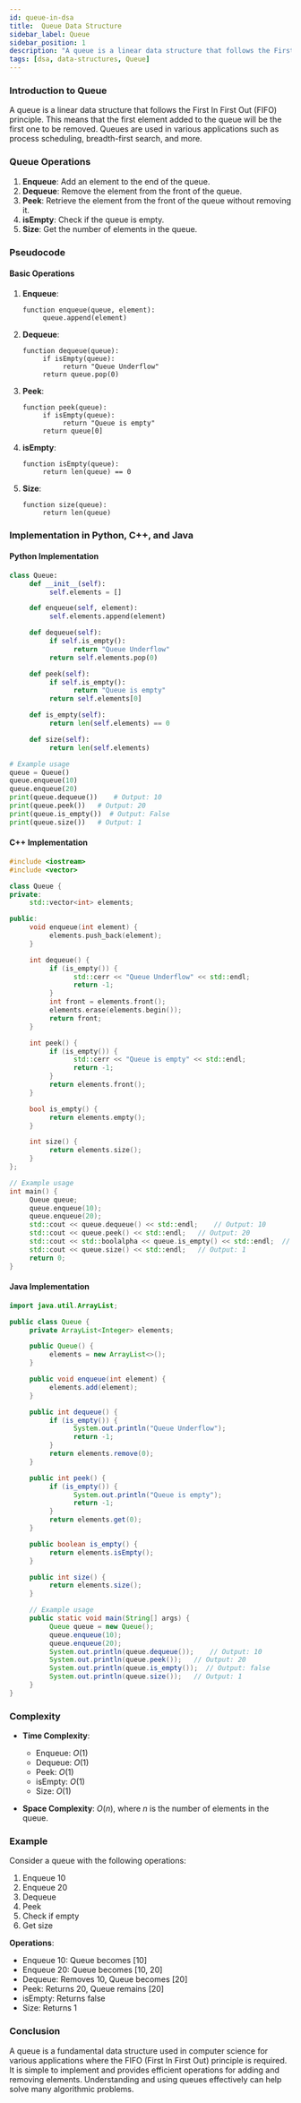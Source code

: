 ```yaml
---
id: queue-in-dsa
title:  Queue Data Structure
sidebar_label: Queue 
sidebar_position: 1
description: "A queue is a linear data structure that follows the First In First Out (FIFO) principle. This means that the first element added to the queue will be the first one to be removed. Queues are used in various applications such as process scheduling, breadth-first search, and more."
tags: [dsa, data-structures, Queue]
---
```


### Introduction to Queue

A queue is a linear data structure that follows the First In First Out (FIFO) principle. This means that the first element added to the queue will be the first one to be removed. Queues are used in various applications such as process scheduling, breadth-first search, and more.

### Queue Operations

1. **Enqueue**: Add an element to the end of the queue.
2. **Dequeue**: Remove the element from the front of the queue.
3. **Peek**: Retrieve the element from the front of the queue without removing it.
4. **isEmpty**: Check if the queue is empty.
5. **Size**: Get the number of elements in the queue.

### Pseudocode

#### Basic Operations

1. **Enqueue**:

    ```text
    function enqueue(queue, element):
         queue.append(element)
    ```

2. **Dequeue**:

    ```text
    function dequeue(queue):
         if isEmpty(queue):
              return "Queue Underflow"
         return queue.pop(0)
    ```

3. **Peek**:

    ```text
    function peek(queue):
         if isEmpty(queue):
              return "Queue is empty"
         return queue[0]
    ```

4. **isEmpty**:

    ```text
    function isEmpty(queue):
         return len(queue) == 0
    ```

5. **Size**:
    ```text
    function size(queue):
         return len(queue)
    ```

### Implementation in Python, C++, and Java

#### Python Implementation

```python
class Queue:
     def __init__(self):
          self.elements = []

     def enqueue(self, element):
          self.elements.append(element)

     def dequeue(self):
          if self.is_empty():
                return "Queue Underflow"
          return self.elements.pop(0)

     def peek(self):
          if self.is_empty():
                return "Queue is empty"
          return self.elements[0]

     def is_empty(self):
          return len(self.elements) == 0

     def size(self):
          return len(self.elements)

# Example usage
queue = Queue()
queue.enqueue(10)
queue.enqueue(20)
print(queue.dequeue())    # Output: 10
print(queue.peek())   # Output: 20
print(queue.is_empty())  # Output: False
print(queue.size())   # Output: 1
```

#### C++ Implementation

```cpp
#include <iostream>
#include <vector>

class Queue {
private:
     std::vector<int> elements;

public:
     void enqueue(int element) {
          elements.push_back(element);
     }

     int dequeue() {
          if (is_empty()) {
                std::cerr << "Queue Underflow" << std::endl;
                return -1;
          }
          int front = elements.front();
          elements.erase(elements.begin());
          return front;
     }

     int peek() {
          if (is_empty()) {
                std::cerr << "Queue is empty" << std::endl;
                return -1;
          }
          return elements.front();
     }

     bool is_empty() {
          return elements.empty();
     }

     int size() {
          return elements.size();
     }
};

// Example usage
int main() {
     Queue queue;
     queue.enqueue(10);
     queue.enqueue(20);
     std::cout << queue.dequeue() << std::endl;    // Output: 10
     std::cout << queue.peek() << std::endl;   // Output: 20
     std::cout << std::boolalpha << queue.is_empty() << std::endl;  // Output: false
     std::cout << queue.size() << std::endl;   // Output: 1
     return 0;
}
```

#### Java Implementation

```java
import java.util.ArrayList;

public class Queue {
     private ArrayList<Integer> elements;

     public Queue() {
          elements = new ArrayList<>();
     }

     public void enqueue(int element) {
          elements.add(element);
     }

     public int dequeue() {
          if (is_empty()) {
                System.out.println("Queue Underflow");
                return -1;
          }
          return elements.remove(0);
     }

     public int peek() {
          if (is_empty()) {
                System.out.println("Queue is empty");
                return -1;
          }
          return elements.get(0);
     }

     public boolean is_empty() {
          return elements.isEmpty();
     }

     public int size() {
          return elements.size();
     }

     // Example usage
     public static void main(String[] args) {
          Queue queue = new Queue();
          queue.enqueue(10);
          queue.enqueue(20);
          System.out.println(queue.dequeue());    // Output: 10
          System.out.println(queue.peek());   // Output: 20
          System.out.println(queue.is_empty());  // Output: false
          System.out.println(queue.size());   // Output: 1
     }
}
```

### Complexity

- **Time Complexity**:

  - Enqueue: $O(1)$
  - Dequeue: $O(1)$
  - Peek: $O(1)$
  - isEmpty: $O(1)$
  - Size: $O(1)$

- **Space Complexity**: $O(n)$, where $n$ is the number of elements in the queue.

### Example

Consider a queue with the following operations:

1. Enqueue 10
2. Enqueue 20
3. Dequeue
4. Peek
5. Check if empty
6. Get size

**Operations**:

- Enqueue 10: Queue becomes [10]
- Enqueue 20: Queue becomes [10, 20]
- Dequeue: Removes 10, Queue becomes [20]
- Peek: Returns 20, Queue remains [20]
- isEmpty: Returns false
- Size: Returns 1

### Conclusion

A queue is a fundamental data structure used in computer science for various applications where the FIFO (First In First Out) principle is required. It is simple to implement and provides efficient operations for adding and removing elements. Understanding and using queues effectively can help solve many algorithmic problems.

